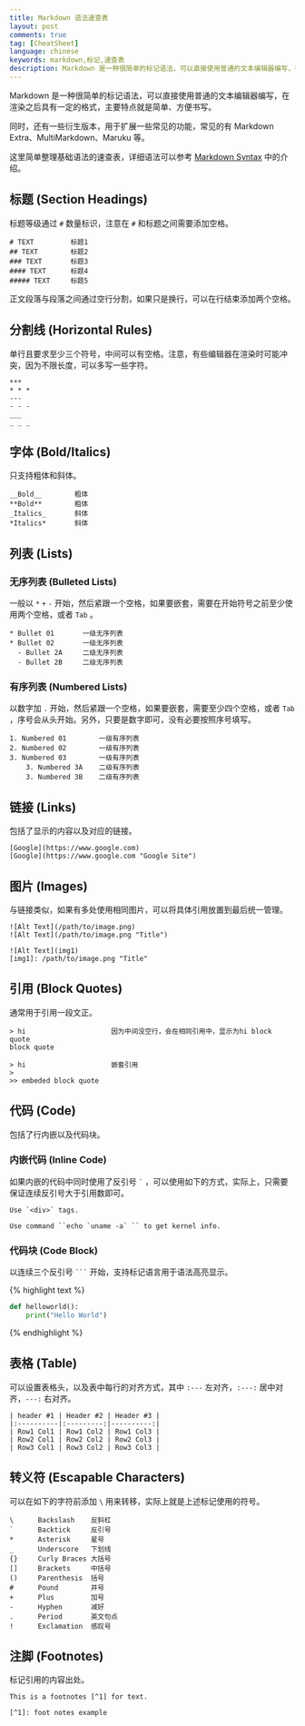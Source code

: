 ```yaml
---
title: Markdown 语法速查表
layout: post
comments: true
tag: [CheatSheet]
language: chinese
keywords: markdown,标记,速查表
description: Markdown 是一种很简单的标记语法，可以直接使用普通的文本编辑器编写，在渲染之后具有一定的格式，主要特点就是简单、方便书写。
---
```


Markdown 是一种很简单的标记语法，可以直接使用普通的文本编辑器编写，在渲染之后具有一定的格式，主要特点就是简单、方便书写。

同时，还有一些衍生版本，用于扩展一些常见的功能，常见的有 Markdown Extra、MultiMarkdown、Maruku 等。

这里简单整理基础语法的速查表，详细语法可以参考 [Markdown Syntax](https://daringfireball.net/projects/markdown/syntax) 中的介绍。

<!-- more -->

## 标题 (Section Headings)

标题等级通过 `#` 数量标识，注意在 `#` 和标题之间需要添加空格。

```
# TEXT         标题1
## TEXT        标题2
### TEXT       标题3
#### TEXT      标题4
##### TEXT     标题5
```

正文段落与段落之间通过空行分割，如果只是换行，可以在行结束添加两个空格。

## 分割线 (Horizontal Rules)

单行且要求至少三个符号，中间可以有空格。注意，有些编辑器在渲染时可能冲突，因为不限长度，可以多写一些字符。

```
***
* * *
---
- - -
___
_ _ _
```

## 字体 (Bold/Italics)

只支持粗体和斜体。

```
__Bold__        粗体
**Bold**        粗体
_Italics_       斜体
*Italics*       斜体
```

## 列表 (Lists)

### 无序列表 (Bulleted Lists)

一般以 `*` `+` `-` 开始，然后紧跟一个空格，如果要嵌套，需要在开始符号之前至少使用两个空格，或者 `Tab` 。

```
* Bullet 01       一级无序列表
* Bullet 02       一级无序列表
  - Bullet 2A     二级无序列表
  - Bullet 2B     二级无序列表
```

### 有序列表 (Numbered Lists)

以数字加 `.` 开始，然后紧跟一个空格，如果要嵌套，需要至少四个空格，或者 `Tab` ，序号会从头开始。另外，只要是数字即可，没有必要按照序号填写。

```
1. Numbered 01        一级有序列表
2. Numbered 02        一级有序列表
3. Numbered 03        一级有序列表
    3. Numbered 3A    二级有序列表
    3. Numbered 3B    二级有序列表
```

## 链接 (Links)

包括了显示的内容以及对应的链接。

```
[Google](https://www.google.com)
[Google](https://www.google.com "Google Site")
```
## 图片 (Images)

与链接类似，如果有多处使用相同图片，可以将具体引用放置到最后统一管理。

```
![Alt Text](/path/to/image.png)
![Alt Text](/path/to/image.png "Title")

![Alt Text](img1)
[img1]: /path/to/image.png "Title"
```

## 引用 (Block Quotes)

通常用于引用一段文正。

```
> hi                     因为中间没空行，会在相同引用中，显示为hi block quote
block quote

> hi                     嵌套引用
>
>> embeded block quote
```

## 代码 (Code)

包括了行内嵌以及代码块。

### 内嵌代码 (Inline Code)

如果内嵌的代码中同时使用了反引号 `` ` `` ，可以使用如下的方式，实际上，只需要保证连续反引号大于引用数即可。

```
Use `<div>` tags.

Use command ``echo `uname -a` `` to get kernel info.
```

### 代码块 (Code Block)

以连续三个反引号 ```` ``` ```` 开始，支持标记语言用于语法高亮显示。

{% highlight text %}
``` python
def helloworld():
	print("Hello World")
```
{% endhighlight %}

## 表格 (Table)

可以设置表格头，以及表中每行的对齐方式，其中 `:---` 左对齐，`:---:` 居中对齐，`---:` 右对齐。

```
| header #1 | Header #2 | Header #3 |
|:----------|:---------:|----------:|
| Row1 Col1 | Row1 Col2 | Row1 Col3 |
| Row2 Col1 | Row2 Col2 | Row2 Col3 |
| Row3 Col1 | Row3 Col2 | Row3 Col3 |
```

## 转义符 (Escapable Characters)

可以在如下的字符前添加 `\` 用来转移，实际上就是上述标记使用的符号。

```
\      Backslash    反斜杠
`      Backtick     反引号
*      Asterisk     星号
_      Underscore   下划线
{}     Curly Braces 大括号
[]     Brackets     中括号
()     Parenthesis  括号
#      Pound        井号
+      Plus         加号
-      Hyphen       减好
.      Period       英文句点
!      Exclamation  感叹号
```

## 注脚 (Footnotes)

标记引用的内容出处。

```
This is a footnotes [^1] for text.

[^1]: foot notes example
```


